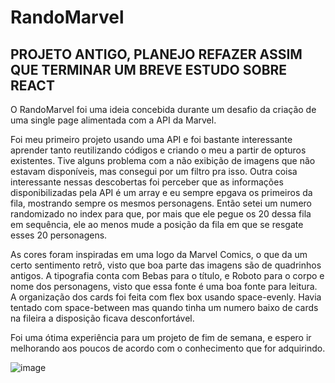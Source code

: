 # RandoMarvel
## PROJETO ANTIGO, PLANEJO REFAZER ASSIM QUE TERMINAR UM BREVE ESTUDO SOBRE REACT

O RandoMarvel foi uma ideia concebida durante um desafio da criação de uma single page alimentada com a API da Marvel.

Foi meu primeiro projeto usando uma API e foi bastante interessante aprender tanto reutilizando códigos e criando o meu a partir de opturos existentes.
Tive alguns problema com a não exibição de imagens que não estavam disponíveis, mas consegui por um filtro pra isso.
Outra coisa interessante nessas descobertas foi perceber que as informações disponibilizadas pela API é um array e eu sempre epgava os primeiros da fila,
mostrando sempre os mesmos personagens. Então setei um numero randomizado no index para que,
por mais que ele pegue os 20 dessa fila em sequência, ele ao menos mude a posição da fila em que se resgate esses 20 personagens.

As cores foram inspiradas em uma logo da Marvel Comics, o que da um certo sentimento retrô, visto que boa parte das imagens são de quadrinhos antigos.
A tipografia conta com Bebas para o título, e Roboto para o corpo e nome dos personagens, visto que essa fonte é uma boa fonte para leitura.
A organização dos cards foi feita com flex box usando space-evenly. Havia tentado com space-between mas quando tinha um numero baixo de cards na fileira a disposição ficava desconfortável.


Foi uma ótima experiência para um projeto de fim de semana, e espero ir melhorando aos poucos de acordo com o conhecimento que for adquirindo.


![image](https://user-images.githubusercontent.com/36806973/161097663-1eebfcd9-2d14-4a62-be6f-decbab81c0a8.png)
